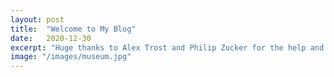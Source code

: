```yaml
---
layout: post
title:  "Welcome to My Blog"
date:   2020-12-30
excerpt: "Huge thanks to Alex Trost and Philip Zucker for the help and inspiration to start this"
image: "/images/museum.jpg"
---
```




